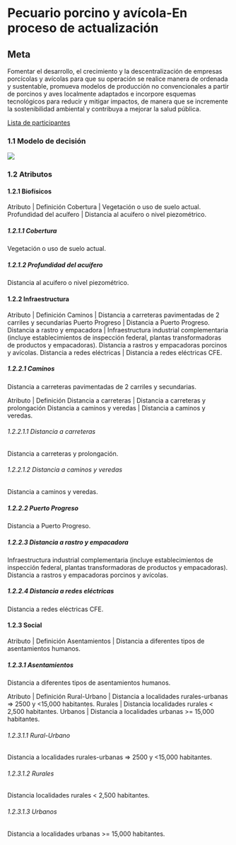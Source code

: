 # Pecuario porcino y avícola-En proceso de actualización

<!-- Ruta de la documentación:
FOMIX\fmx_estudio_tecnico\diagnostico\talleres\sphinx\docs -->

## Meta

Fomentar el desarrollo, el crecimiento y la descentralización de empresas porcícolas y avícolas para que su operación se realice manera de ordenada y sustentable, promueva modelos de producción no convencionales a partir de porcinos y aves localmente adaptados e incorpore esquemas tecnológicos para reducir y mitigar impactos, de manera que se incremente la sostenibilidad ambiental y contribuya a mejorar la salud pública.

[Lista de participantes]()

### 1.1 Modelo de decisión

![](/recursos/milpa_apic/fi_porcino.png)

### 1.2 Atributos

#### 1.2.1 Biofísicos

Atributo | Definición
Cobertura | Vegetación o uso de suelo actual.
Profundidad del acuífero | Distancia al acuifero o nivel piezométrico.

##### 1.2.1.1 Cobertura

Vegetación o uso de suelo actual.

##### 1.2.1.2 Profundidad del acuífero

Distancia al acuifero o nivel piezométrico.

#### 1.2.2 Infraestructura

Atributo | Definición
Caminos | Distancia a carreteras pavimentadas de 2 carriles y secundarias
Puerto Progreso | Distancia a Puerto Progreso.
Distancia a rastro y empacadora | Infraestructura industrial complementaria (incluye establecimientos de inspección federal, plantas transformadoras de productos y empacadoras). Distancia a rastros y empacadoras porcinos y avícolas.
Distancia a redes eléctricas | Distancia a redes eléctricas CFE.

##### 1.2.2.1 Caminos

Distancia a carreteras pavimentadas de 2 carriles y secundarias.

Atributo | Definición
Distancia a carreteras | Distancia a carreteras y prolongación
Distancia a caminos y veredas | Distancia a caminos y veredas.

###### 1.2.2.1.1 Distancia a carreteras

Distancia a carreteras y prolongación.

###### 1.2.2.1.2 Distancia a caminos y veredas

Distancia a caminos y veredas.

##### 1.2.2.2 Puerto Progreso

Distancia a Puerto Progreso.

##### 1.2.2.3 Distancia a rastro y empacadora

Infraestructura industrial complementaria (incluye establecimientos de inspección federal, plantas transformadoras de productos y empacadoras). Distancia a rastros y empacadoras porcinos y avícolas.

##### 1.2.2.4 Distancia a redes eléctricas

Distancia a redes eléctricas CFE.

#### 1.2.3 Social

Atributo | Definición
Asentamientos | Distancia a diferentes tipos de asentamientos humanos.

##### 1.2.3.1 Asentamientos

Distancia a diferentes tipos de asentamientos humanos.

Atributo | Definición
Rural-Urbano | Distancia a localidades rurales-urbanas => 2500 y <15,000 habitantes.
Rurales | Distancia localidades rurales < 2,500 habitantes.
Urbanos | Distancia a localidades urbanas >= 15,000 habitantes.

###### 1.2.3.1.1 Rural-Urbano

Distancia a localidades rurales-urbanas => 2500 y <15,000 habitantes.

###### 1.2.3.1.2 Rurales

Distancia localidades rurales < 2,500 habitantes.

###### 1.2.3.1.3 Urbanos

Distancia a localidades urbanas >= 15,000 habitantes.
